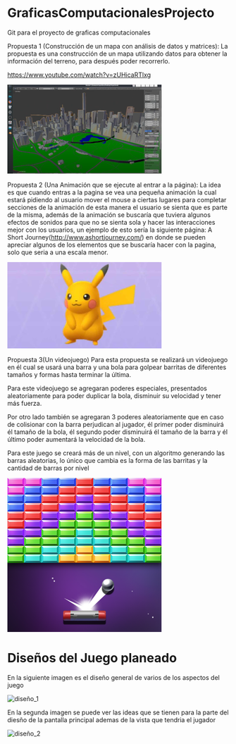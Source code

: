 # GraficasComputacionalesProjecto
Git para el proyecto de graficas computacionales

Propuesta 1 (Construcción de un mapa con análisis de datos y matrices):
La propuesta es una construcción de un mapa utilizando datos para obtener la información del terreno, para después poder recorrerlo.

https://www.youtube.com/watch?v=zUHicaRTlxg

<p>
  <img src="img\Mapa.png" width="350" alt="accessibility text">
</p>


Propuesta 2 (Una Animación que se ejecute al entrar a la página):
La idea es que cuando entras a la pagina se vea una pequeña animación la cual estará pidiendo al usuario mover el mouse a ciertas lugares para completar secciones de la animación de esta manera el usuario se sienta que es parte de la misma, además de la animación se buscaría que tuviera algunos efectos de sonidos para que no se sienta sola y hacer las interacciones mejor con los usuarios, un ejemplo de esto sería la siguiente página: A Short Journey(http://www.ashortjourney.com/) en donde se pueden apreciar algunos de los elementos que se buscaría hacer con la pagina, solo que seria a una escala menor.

<p>
  <img src="img\pikachu.jpg" width="350" alt="accessibility text">
</p>


Propuesta 3(Un videojuego)
Para esta propuesta se realizará un videojuego en él cual se usará una barra y una bola para golpear barritas de diferentes tamaños y formas hasta terminar la última.

Para este videojuego se agregaran poderes especiales, presentados aleatoriamente para poder duplicar la bola, disminuir su velocidad y tener más fuerza.

Por otro lado también se agregaran 3 poderes aleatoriamente que en caso de colisionar con la barra perjudican al jugador, él primer poder disminuirá él tamaño de la bola, él segundo poder disminuirá él tamaño de la barra y él último poder aumentará la velocidad de la bola.

Para este juego se creará más de un nivel, con un algoritmo generando las barras aleatorias, lo único que cambia es la forma de las barritas y la cantidad de barras por nivel

<p>
  <img src="img\ladrillo.png" width="350" alt="accessibility text">
</p>

# Diseños del Juego planeado

En la siguiente imagen es el diseño general de varios de los aspectos del juego
<p>
  <img src="img\diseño_1.jpg" width="350" alt="diseño_1">
</p>

En la segunda imagen se puede ver las ideas que se tienen para la parte del diesño de la pantalla principal ademas de la vista que tendria el jugador
<p>
  <img src="img\diseño_2.jpg" width="350" alt="diseño_2">
</p>
